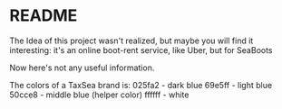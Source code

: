# README

The Idea of this project wasn't realized, but maybe you will find it interesting: it's an online boot-rent service, like Uber, but for SeaBoots

Now here's not any useful information.

The colors of a TaxSea brand is:
025fa2 - dark blue
69e5ff - light blue
50cce8 - middle blue (helper color)
ffffff - white
